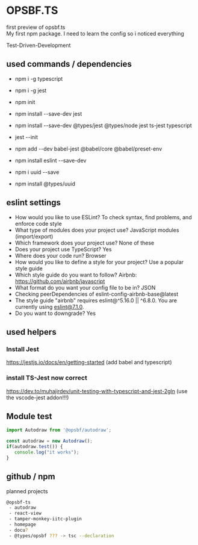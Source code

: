 # OPSBF.TS

first preview of opsbf.ts  
My first npm package. I need to learn the config so i noticed everything

Test-Driven-Development

## used commands / dependencies

- npm i -g typescript
- npm i -g jest
- npm init
- npm install --save-dev jest
- npm install --save-dev @types/jest @types/node jest ts-jest typescript
- jest --init
- npm add --dev babel-jest @babel/core @babel/preset-env
- npm install eslint --save-dev

- npm i uuid --save
- npm install @types/uuid

## eslint settings

- How would you like to use ESLint? To check syntax, find problems, and enforce code style
- What type of modules does your project use? JavaScript modules (import/export)
- Which framework does your project use? None of these
- Does your project use TypeScript? Yes
- Where does your code run? Browser
- How would you like to define a style for your project? Use a popular style guide
- Which style guide do you want to follow? Airbnb: <https://github.com/airbnb/javascript>
- What format do you want your config file to be in? JSON
- Checking peerDependencies of eslint-config-airbnb-base@latest
- The style guide "airbnb" requires eslint@^5.16.0 || ^6.8.0. You are currently using eslint@7.1.0.
- Do you want to downgrade? Yes

## used helpers

### Install Jest

<https://jestjs.io/docs/en/getting-started>
(add babel and typescript)

### install TS-Jest now correct

<https://dev.to/muhajirdev/unit-testing-with-typescript-and-jest-2gln>
(use the vscode-jest addon!!!)

## Module test

```ts
import Autodraw from '@opsbf/autodraw';

const autodraw = new Autodraw();
if(autodraw.test()) {
   console.log("it works");
}
```

## github / npm

planned projects

```bash
@opsbf-ts
 - autodraw
 - react-view
 - tamper-monkey-iitc-plugin
 - homepage
 - docu?
 - @types/opsbf ??? -> tsc --declaration
```
